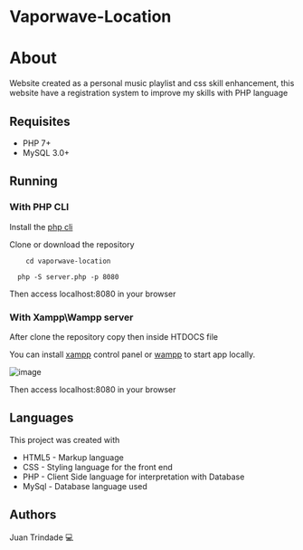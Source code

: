 # Vaporwave-Location


# About
Website created as a personal music playlist and css skill enhancement, this website have a registration system to improve my skills with PHP language

## Requisites

- PHP 7+
- MySQL 3.0+

## Running

### With PHP CLI

Install the [php cli](https://www.php.net/manual/en/install)

Clone or download the repository
``` npm
    cd vaporwave-location
```
```
  php -S server.php -p 8080
```

Then access localhost:8080 in your browser

### With Xampp\Wampp server

After clone the repository copy then inside HTDOCS file

You can install [xampp](https://www.apachefriends.org/pt_br/index.html) control panel or [wampp](https://www.wampserver.com/en/) to start app locally.

![image](https://user-images.githubusercontent.com/50644857/180243751-d52b61ea-9d66-4d22-a43e-2fb560411619.png)

Then access localhost:8080 in your browser

## Languages
This project was created with 
- HTML5 - Markup language
- CSS - Styling language for the front end
- PHP - Client Side language for interpretation with Database
- MySql - Database language used




## Authors
Juan Trindade :computer:
